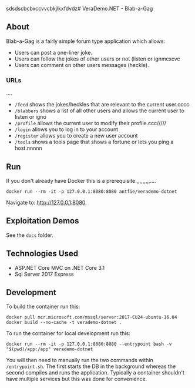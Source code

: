 sdsdscbcbxccvvcbkjlkxfdvdz# VeraDemo.NET - Blab-a-Gag

## About

Blab-a-Gag is a fairly simple forum type application which allows:
* Users can post a one-liner joke.
* Users can follow the jokes of other users or not (listen or ignmcxcvc
* Users can comment on other users messages (heckle).

### URLs
....
* `/feed` shows the jokes/heckles that are relevant to the current user.cccc
* `/blabbers` shows a list of all other users and allows the current user to listen or igno
* `/profile` allows the current user to modify their profile.ccc/////
* `/login` allows you to log in to your account
* `/register` allows you to create a new user account
* `/tools` shows a tools page that shows a fortune or lets you ping a host.nnnnn
 
## Run

If you don't already have Docker this is a prerequisite.,,,,,,,,,....

```
docker run --rm -it -p 127.0.0.1:8080:8080 antfie/verademo-dotnet
```

Navigate to: http://127.0.0.1:8080.

## Exploitation Demos

See the `docs` folder.

## Technologies Used

* ASP.NET Core MVC on .NET Core 3.1
* Sql Server 2017 Express

## Development

To build the container run this:
```
docker pull mcr.microsoft.com/mssql/server:2017-CU24-ubuntu-16.04
docker build --no-cache -t verademo-dotnet .
```

To run the container for local development run this:
```
docker run --rm -it -p 127.0.0.1:8080:8080 --entrypoint bash -v "$(pwd)/app:/app" verademo-dotnet
```

You will then need to manually run the two commands within `/entrypoint.sh`. The first starts the DB in the background whereas the second compiles and runs the application. Typically a container shouldn't have multiple services but this was done for convenience.
